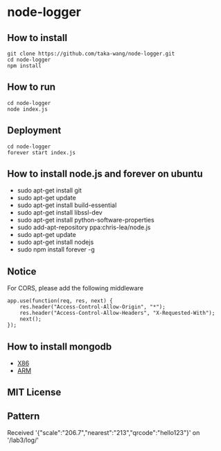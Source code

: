 # node-logger

## How to install
    git clone https://github.com/taka-wang/node-logger.git
    cd node-logger
    npm install

## How to run
    cd node-logger
    node index.js

## Deployment
    cd node-logger
    forever start index.js

## How to install node.js and forever on ubuntu
- sudo apt-get install git
- sudo apt-get update
- sudo apt-get install build-essential
- sudo apt-get install libssl-dev
- sudo apt-get install python-software-properties
- sudo add-apt-repository ppa:chris-lea/node.js
- sudo apt-get update
- sudo apt-get install nodejs
- sudo npm install forever -g

## Notice
For CORS, please add the following middleware
```
app.use(function(req, res, next) {
    res.header("Access-Control-Allow-Origin", "*");
    res.header("Access-Control-Allow-Headers", "X-Requested-With");
    next();
});
```

## How to install mongodb

- [X86](http://docs.mongodb.org/manual/tutorial/install-mongodb-on-ubuntu/)
- [ARM](https://github.com/skrabban/mongo-nonx86)

## MIT License

## Pattern
Received '{"scale":"206.7","nearest":"213","qrcode":"hello123"}' on '/lab3/log/'